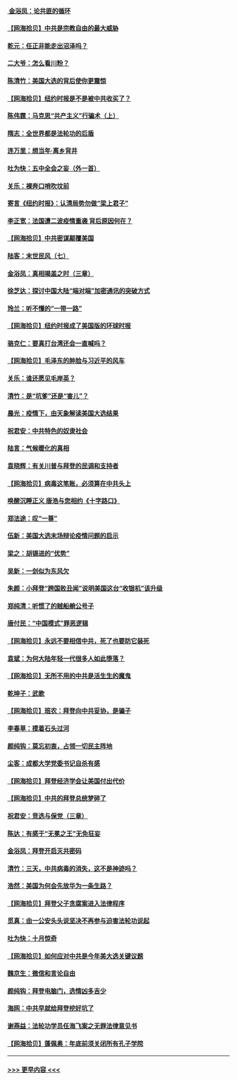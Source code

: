 #### [ 金浴凤：论共匪的循环](../pages/nsc993/n12517133.md?t=11011701) 
#### [【网海拾贝】中共是宗教自由的最大威胁](../pages/nsc993/n12516879.md?t=11011701) 
#### [乾元：任正非能走出沼泽吗？](../pages/nsc993/n12515831.md?t=11011701) 
#### [二大爷：怎么看川粉？](../pages/nsc993/n12515820.md?t=11011701) 
#### [陈清竹：美国大选的背后使你更震惊](../pages/nsc993/n12515589.md?t=11011701) 
#### [【网海拾贝】纽约时报是不是被中共收买了？](../pages/nsc993/n12515122.md?t=11011701) 
#### [陈伟霆：马克思“共产主义”行骗术（上）](../pages/nsc993/n12510217.md?t=11011701) 
#### [隋志：全世界都是法轮功的后盾](../pages/nsc993/n12510636.md?t=11011701) 
#### [连万里：想当年‧离乡背井](../pages/nsc993/n12510623.md?t=11011701) 
#### [吐为快：五中全会之妄（外一首）](../pages/nsc993/n12510470.md?t=11011701) 
#### [关乐：裸奔口哨吹坟前](../pages/nsc993/n12510403.md?t=11011701) 
#### [寄言《纽约时报》：认清局势勿做“梁上君子”](../pages/nsc993/n12510042.md?t=11011701) 
#### [李正宽：法国遭二波疫情重袭 背后原因何在？](../pages/nsc993/n12509971.md?t=11011701) 
#### [【网海拾贝】中共密谋颠覆美国](../pages/nsc993/n12509816.md?t=11011701) 
#### [陆客：末世民风（七）](../pages/nsc993/n12507822.md?t=11011701) 
#### [金浴凤：真相揭盖之时（三章）](../pages/nsc993/n12507804.md?t=11011701) 
#### [徐芝达：探讨中国大陆“端对端”加密通讯的突破方式](../pages/nsc993/n12507682.md?t=11011701) 
#### [玲兰：听不懂的“一带一路”](../pages/nsc993/n12507669.md?t=11011701) 
#### [【网海拾贝】纽约时报成了美国版的环球时报](../pages/nsc993/n12507053.md?t=11011701) 
#### [骆克仁：要真打台湾还会一直喊吗？](../pages/nsc993/n12506843.md?t=11011701) 
#### [【网海拾贝】毛泽东的肿脸与习近平的风车](../pages/nsc993/n12504537.md?t=11011701) 
#### [关乐：谁还愿见毛岸英？](../pages/nsc993/n12503866.md?t=11011701) 
#### [清竹：是“坑爹”还是“害儿”？](../pages/nsc993/n12503034.md?t=11011701) 
#### [晨光：疫情下，由天象解读美国大选结果](../pages/nsc993/n12502536.md?t=11011701) 
#### [祝君安：中共特色的奴隶社会](../pages/nsc993/n12501529.md?t=11011701) 
#### [陆言：气候暖化的真相](../pages/nsc993/n12501183.md?t=11011701) 
#### [袁晓辉：有关川普与拜登的民调和支持者](../pages/nsc993/n12500433.md?t=11011701) 
#### [【网海拾贝】病毒这笔账，必须算在中共头上](../pages/nsc993/n12500320.md?t=11011701) 
#### [唤醒沉睡正义 唐浩与您相约《十字路口》](../pages/nsc993/n12497980.md?t=11011701) 
#### [郑法途：叹“一尊”](../pages/nsc993/n12498837.md?t=11011701) 
#### [伍新：美国大选末场辩论疫情问题的启示](../pages/nsc993/n12498829.md?t=11011701) 
#### [梁之：胡锡进的“优势”](../pages/nsc993/n12498780.md?t=11011701) 
#### [吴新：一剑似为东风欠](../pages/nsc993/n12498772.md?t=11011701) 
#### [朱颜：小拜登“跨国败丑闻”说明美国这台“收银机”该升级](../pages/nsc993/n12498731.md?t=11011701) 
#### [郑纯清：听惯了的贼船艄公号子](../pages/nsc993/n12498721.md?t=11011701) 
#### [唐付民：“中国模式”罪恶逻辑](../pages/nsc993/n12498310.md?t=11011701) 
#### [【网海拾贝】永远不要相信中共，死了也要防它装死](../pages/nsc993/n12498162.md?t=11011701) 
#### [袁斌：为何大陆年轻一代很多人如此堕落？](../pages/nsc993/n12495696.md?t=11011701) 
#### [【网海拾贝】无所不用的中共是活生生的魔鬼](../pages/nsc993/n12495621.md?t=11011701) 
#### [乾坤子：武歌](../pages/nsc993/n12493391.md?t=11011701) 
#### [【网海拾贝】班农：拜登向中共妥协，是骗子](../pages/nsc993/n12492877.md?t=11011701) 
#### [李春草：摸着石头过河](../pages/nsc993/n12491121.md?t=11011701) 
#### [颜纯钩：莫忘初衷，占领一切民主阵地](../pages/nsc993/n12490965.md?t=11011701) 
#### [尘客：成都大学党委书记自杀有感](../pages/nsc993/n12490950.md?t=11011701) 
#### [【网海拾贝】拜登经济学会让美国付出代价](../pages/nsc993/n12489662.md?t=11011701) 
#### [【网海拾贝】中共的拜登总统梦碎了](../pages/nsc993/n12487896.md?t=11011701) 
#### [祝君安：竞选与保党（三章）](../pages/nsc993/n12487258.md?t=11011701) 
#### [陈达：有感于“无冕之王”无免狂妄](../pages/nsc993/n12485133.md?t=11011701) 
#### [金浴凤：拜登开启灭共密码](../pages/nsc993/n12485125.md?t=11011701) 
#### [清竹：三天，中共病毒的消失，这不是神迹吗？](../pages/nsc993/n12485027.md?t=11011701) 
#### [浩然：美国为何会先放华为一条生路？](../pages/nsc993/n12484997.md?t=11011701) 
#### [【网海拾贝】拜登父子贪腐案进入法律程序](../pages/nsc993/n12484957.md?t=11011701) 
#### [觅真：由一公安头头说坚决不再参与迫害法轮功说起](../pages/nsc993/n12484212.md?t=11011701) 
#### [吐为快：十月惊奇](../pages/nsc993/n12484172.md?t=11011701) 
#### [【网海拾贝】如何应对中共是今年美大选关键议题](../pages/nsc993/n12483755.md?t=11011701) 
#### [魏京生：微信和言论自由](../pages/nsc993/n12483372.md?t=11011701) 
#### [颜纯钩：拜登电脑门，选情凶多吉少](../pages/nsc993/n12482666.md?t=11011701) 
#### [海网：中共早就给拜登挖好坑了](../pages/nsc993/n12482660.md?t=11011701) 
#### [谢燕益：法轮功学员任海飞案之无罪法律意见书](../pages/nsc993/n12482512.md?t=11011701) 
#### [【网海拾贝】蓬佩奥：年底前须关闭所有孔子学院](../pages/nsc993/n12482443.md?t=11011701) 

----
#### [ >>> 更早内容 <<< ](../indexes/nsc993-earlier.md)
